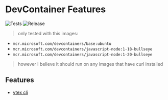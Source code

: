 # DevContainer Features

![Tests](https://github.com/MarlonPassos-git/dev-container-features/actions/workflows/test.yaml/badge.svg)
![Release](https://github.com/MarlonPassos-git/dev-container-features/actions/workflows/release.yaml/badge.svg)

> only tested with this images: 
- `mcr.microsoft.com/devcontainers/base:ubuntu`
- `mcr.microsoft.com/devcontainers/javascript-node:1-18-bullseye`
- `mcr.microsoft.com/devcontainers/javascript-node:1-20-bullseye`

> however I believe it should run on any images that have curl installed

## Features

<!-- FEATURES_LIST_START -->
- [vtex cli](https://github.com/MarlonPassos-git/dev-container-features/tree/main/src/vtex-cli)

<!-- FEATURES_LIST_END -->